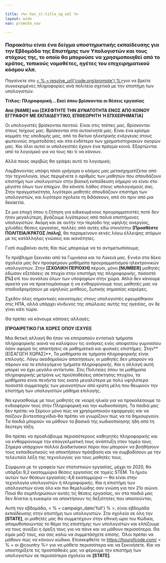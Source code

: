 ```yaml
---

title: <%= hoc_s(:title_op_ed) %>
layout: wide
nav: promote_nav

---
```


### Παρακάτω είναι ένα δείγμα υποστηρικτικής εκπαίδευσης για την Εβδομάδα της Επιστήμης των Υπολογιστών και τους στόχους της, το οποίο θα μπορούσε να χρησιμοποιηθεί από το κράτος, τοπικούς νομοθέτες, ηγέτες του επιχειρηματικού κόσμου κλπ.

  


Πηγαίνετε στο [< % = resolve_url('code.org/promote') %>](<%= resolve_url('https://code.org/promote') %>)για να βρείτε συγκεκριμένες πληροφορίες ανά πολιτεία σχετικά με την επιστήμη των υπολογιστών.

**Τίτλος: Πληροφορική... Εκεί όπου βρίσκονται οι θέσεις εργασίας**

**Από [NAME] και [ΣΚΕΦΤΗΤΕ ΤΗΝ ΔΥΝΑΤΟΤΗΤΑ ΕΝΟΣ ΑΠΟ ΚΟΙΝΟΥ ΕΓΓΡΑΦΟΥ ΜΕ ΕΚΠΑΙΔΕΥΤΙΚΟ, ΕΠΙΘΕΩΡΗΤΗ Ή ΕΠΙΧΕΙΡΗΜΑΤΙΑ]**

Οι υπολογιστές βρίσκονται παντού. Είναι στις τσέπες μας. Βρίσκονται στους τοίχους μας. Βρίσκονται στα αυτοκίνητά μας. Είναι ένα κρίσιμο κομμάτι της υποδομής μας, από τα δίκτυα ηλεκτρικής ενέργειας στους φωτεινούς σηματοδότες και στα ενδότερα των χρηματιστηριακών αγορών μας. Και όλοι αυτοί οι υπολογιστές έχουν ένα πράγμα κοινό. Εξαρτώνται από το λογισμικό για να τους πει τι να κάνουν.

Αλλά ποιος ακριβώς θα γράψει αυτό το λογισμικό;

Λαμβάνοντας υπόψη πόσο γρήγορα ο κόσμος μας μετασχηματίζεται από την τεχνολογία, ίσως περιμένετε ο αριθμός των μαθητών που σπουδάζουν επιστήμη των υπολογιστών στην βασική εκπαίδευση σήμερα να είναι στο μέγιστο όλων των εποχών. Θα κάνατε λάθος στους υπολογισμούς σας. Στην πραγματικότητα, λιγότεροι μαθητές σπουδάζουν επιστήμη των υπολογιστών, και λιγότερα σχολεία τη διδάσκουν, από ότι πριν από μια δεκαετία.

Σε μια εποχή όπου η ζήτηση για ειδικευμένους προγραμματιστές ποτέ δεν ήταν μεγαλύτερη, βγάζουμε λιγότερους από παλιά επιστήμονες υπολογιστών. Ακόμη και σε αυτήν την περίοδο της υψηλής ανεργίας, χιλιάδες θέσεις εργασίας, πολλές από αυτές εδώ στον/στην **[Προσθέστε ΠΟΛΙΤΕΙΑ/ΚΡΑΤΟΣ /πόλη]**, θα παραμείνουν κενές λόγω έλλειψης ατόμων με τις κατάλληλες γνώσεις και ικανότητες.

Γιατί συμβαίνει αυτό; Και πώς μπορούμε να το αντιμετωπίσουμε;

Το πρόβλημα ξεκινάει από τα Γυμνάσια και τα Λύκειά μας. Εννέα στα δέκα σχολεία μας δεν προσφέρουν μαθήματα προγραμματισμού ηλεκτρονικών υπολογιστών. Στην **[ΣΧΟΛΙΚΗ ΠΕΡΙΟΧΗ]** πέρυσι, μόνο **[NUMBER]** μαθητές έδωσαν εξετάσεις σε πτυχία στην επιστήμη της πληροφορικής, ποσοστό **[%]** επί του συνόλου όλων των υποψηφίων στην χώρα. Απλά δεν κάνουμε αρκετά για να προετοιμάσουμε ή να ενθαρρύνουμε τους μαθητές μας να σταδιοδρομήσουν με υψηλούς μισθούς, ζωτικής σημασίας καριέρες.

Σχεδόν όλες σημαντικές καινοτομίες στους υπολογιστές εφευρέθηκαν στις ΗΠΑ, αλλά υπάρχει κίνδυνος της απώλειας αυτής της ηγεσίας, αν δε γίνει κάτι τώρα.

Θα πρέπει να κάνουμε κάποιες αλλαγές.

**[ΠΡΟΑΙΡΕΤΙΚΟ ΓΙΑ ΧΩΡΕΣ ΟΠΟΥ ΙΣΧΥΕΙ]**

Μια θετική αλλαγή θα ήταν να επιτραπούν εντατικά τμήματα πληροφορικής ικανά να καλύψουν τις ανάγκες ενός αποφοίτου γυμνασίου όσον αφορά τις απαιτήσεις σε μαθηματικά και φυσικές επιστήμες. Στην**[ΕΙΣΑΓΩΓΗ ΧΩΡΑΣ]**, Τα μαθήματα σε τμήματα πληροφορικής είναι επιλογής. Λόγω ακαδημαϊκών απαιτήσεων, οι μαθητές δεν μπορούν να πάρουν και το επιλεγόμενο τμήματα πληροφορικής. Και η αλλαγή αυτή μπορεί να έχει μεγάλο αντίκτυπο. Στις Πολιτείες όπου τα μαθήματα πληροφορικής μετράνε ως προϋποθέσεις απόκτησης πτυχίου, τα μαθήματα είναι πενήντα τοις εκατό μεγαλύτερα με πολύ υψηλότερα ποσοστά συμμετοχής των μειονοτήτων από κράτη μέλη που θεωρούν την επιστήμη των υπολογιστών μάθημα επιλογής.

Να εργασθούμε με τους μαθητές σε νεαρή ηλικία για να προκαλέσουμε το ενδιαφέρον τους στην Πληροφορική και την κωδικοποίηση. Τα παιδιά μας δεν πρέπει να ξέρουν μόνο πώς να χρησιμοποιούν εφαρμογές και να παίζουν βιντεοπαιχνίδια-θα πρέπει να γνωρίζουν πώς να τα δημιουργούν. Τα παιδιά μπορούν να μάθουν τα βασικά της κωδικοποίησης ήδη από τη δεύτερη τάξη.

Θα πρέπει να προσλάβουμε περισσότερους καθηγητές πληροφορικής και να ενθαρρύνουμε την επαγγελματική τους ανάπτυξη στον τομέα τους. Σήμερα υπάρχουν πολλοί Διαδικτυακοί πόροι που μπορούν να βοηθήσουν τους εκπαιδευτικούς να αποκτήσουν πρόσβαση και να συμβαδίσουν με την τελευταία λέξη της τεχνολογίας για τους μαθητές τους.

Σύμφωνα με το γραφείο των στατιστικών εργασίας, μέχρι το 2020, θα υπάρξει 9,2 εκατομμύρια θέσεις εργασίας σε τομείς STEM. Το ήμισυ αυτών των θέσεων εργασίας-4,6 εκατομμύρια — θα είναι στην τεχνολογία υπολογιστών ή πληροφορικής. Και η επιστήμη των υπολογιστών είναι όλο και πιο θεμελιώδης σαν γνώση για τον 21ο αιώνα. Ποιοί θα συμπληρώσουν αυτές τις θέσεις εργασίας, αν στα παιδιά μας δεν δίνεται η ευκαιρία να αποκτήσουν τις δεξιότητες που απαιτούνται;

Αυτή την εβδομάδα, < % = campaign_date('full') % >, είναι εβδομάδα εκπαίδευσης στην επιστήμη των υπολογιστών. Στα σχολεία σε όλη την **[STATE]**, οι μαθητές μας θα συμμετέχουν στην εθνική ώρα του Κώδικα, απομυθοποιώντας το θέμα της επιστήμης των υπολογιστών και ελπίζουμε να τους ανοίξει η όρεξη τους για να πάνε και να μάθουν περισσότερα. Θα είμαι μαζί τους, και σας καλώ να συμμετάσχετε επίσης. Όλοι πρέπει να μάθουν πώς να κάνουν κώδικα. Επισκεφθείτε το https://hourofcode.com/ < % = οι @country %> για να μάθετε περισσότερα και να ξεκινήσετε. Και να υποστηρίξετε τις προσπάθειές μας να φέρουμε την επιστήμη των υπολογιστών σε περισσότερα σχολεία σε **[STATE]**.